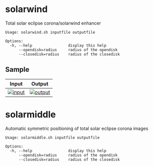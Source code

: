 # solarwind
Total solar eclipse corona/solarwind enhancer

```
Usage: solarwind.sh inputfile outputfile

Options:
  -h, --help                display this help
      --opendisk=radius     radius of the opendisk
      --closedisk=radius    radius of the closedisk

```

## Sample

|Input|Output|
|-----|------|
|[![input](../gh-pages/sample_input_300.jpg)](../gh-pages/sample_input_1000.jpg)|[![output](../gh-pages/sample_output_300.jpg)](../gh-pages/sample_output_1000.jpg)|

# solarmiddle

Automatic symmetric positioning of total solar eclipse corona images

```
Usage: solarmiddle.sh inputfile outputfile

Options:
  -h, --help                display this help
      --opendisk=radius     radius of the opendisk
      --closedisk=radius    radius of the closedisk

```
